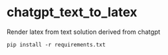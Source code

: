 # chatgpt_text_to_latex
Render latex from text solution derived from chatgpt

```
pip install -r requirements.txt
```
